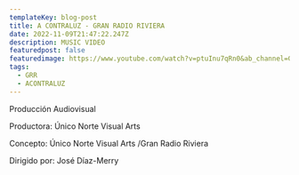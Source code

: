 ```yaml
---
templateKey: blog-post
title: A CONTRALUZ - GRAN RADIO RIVIERA
date: 2022-11-09T21:47:22.247Z
description: MUSIC VIDEO
featuredpost: false
featuredimage: https://www.youtube.com/watch?v=ptuInu7qRn0&ab_channel=GranRadioRiviera
tags:
  - GRR
  - ACONTRALUZ
---
```

Producción Audiovisual 

Productora: Único Norte Visual Arts 

Concepto: Único Norte Visual Arts /Gran Radio Riviera 

Dirigido por: José Díaz-Merry